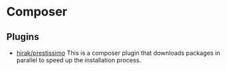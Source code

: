 Composer
===============

## Plugins
- [hirak/prestissimo](https://github.com/hirak/prestissimo) 
This is a composer plugin that downloads packages in parallel to speed up the installation process.
